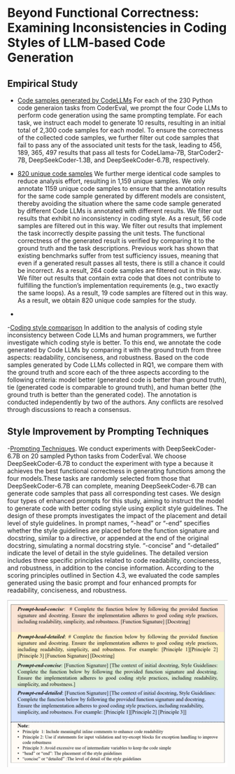 # Beyond Functional Correctness: Examining Inconsistencies in Coding Styles of LLM-based Code Generation

## Empirical Study
- [Code samples generated by CodeLLMs](https://github.com/DeepSoftwareAnalytics/Coding-Style-Empirical/tree/main/code_samples_generated_by_codeLLMs) For each of the 230 Python code generaion tasks from CoderEval, we prompt the four Code LLMs to perform code generation using the same prompting template. For each task, we instruct each model to generate 10 results, resulting in an initial total of 2,300 code samples for each model. To ensure the correctness of the collected code samples, we further filter out code samples that fail to pass any of the associated unit tests for the task, leading to 456, 189, 365, 497 results that pass all tests for CodeLlama-7B, StarCoder2-7B, DeepSeekCoder-1.3B, and DeepSeekCoder-6.7B, respectively.

- [820 unique code samples](https://github.com/DeepSoftwareAnalytics/Coding-Style-Empirical/blob/main/820-unique-samples.csv) We further merge identical code samples to reduce analysis effort, resulting in 1,159 unique samples. We only annotate 1159 unique code samples to ensure that the annotation results for the same code sample generated by different models are consistent, thereby avoiding the situation where the same code sample generated by different Code LLMs is annotated with different results. We filter out results that exhibit no inconsistency in coding style. As a result, 56 code samples are filtered out in this way. We filter out results that implement the task incorrectly despite passing the unit tests. The functional correctness of the generated result is verified by comparing it to the ground truth and the task descriptions. Previous work has shown that existing benchmarks suffer from test sufficiency issues, meaning that even if a generated result passes all tests, there is still a chance it could be incorrect. As a result, 264 code samples are filtered out in this way. We filter out results that contain extra code that does not contribute to fulfilling the function’s implementation requirements (e.g., two exactly the same loops). As a result, 19 code samples are filtered out in this way. As a result, we obtain 820 unique code samples for the study.
- 
-[Coding style comparison](https://github.com/DeepSoftwareAnalytics/Coding-Style-Empirical/tree/main/coding_style_comparison) In addition to the analysis of coding style inconsistency between Code LLMs and human programmers, we further investigate
which coding style is better. To this end, we annotate the code generated by Code LLMs by comparing it with the ground truth from three aspects: readability, conciseness, and robustness. Based on the code samples generated by Code LLMs collected
in RQ1, we compare them with the ground truth and score each of the three aspects according to the following criteria: model better (generated code is better than ground truth), tie (generated code is comparable to ground truth), and human better (the ground truth
is better than the generated code). The annotation is conducted independently by two of the authors. Any conflicts are resolved through discussions to reach a consensus. 

## Style Improvement by Prompting Techniques
-[Prompting Techniques](https://github.com/DeepSoftwareAnalytics/Coding-Style-Empirical/tree/main/prompts). We conduct experiments with DeepSeekCoder-6.7B on 20 sampled Python tasks from CoderEval. We choose DeepSeekCoder-6.7B to conduct the experiment with type a because it achieves the best functional correctness in generating functions among the four models.These tasks are randomly selected from those that DeepSeekCoder-6.7B can complete, meaning DeepSeekCoder-6.7B can generate code samples that pass all corresponding test cases. We design four types of enhanced prompts for this study, aiming to instruct the model to generate code with better coding style using explicit style guidelines. The design of these prompts investigates the impact of the placement and detail level of style guidelines. In prompt names, “-head” or “-end” specifies whether the style guidelines are placed before the function signature and docstring, similar to a directive, or appended at the end of the original docstring, simulating a normal docstring style. “-concise” and “-detailed” indicate the level of detail in the style guidelines. The detailed version includes three specific principles related to code readability, conciseness, and robustness, in addition to the concise information. According to the scoring principles outlined in Section 4.3, we evaluated the code samples generated using the basic prompt and four enhanced prompts for readability, conciseness, and robustness. 

![Prompt templates](https://github.com/DeepSoftwareAnalytics/Coding-Style-Empirical/blob/main/images/prompts-4.png)

